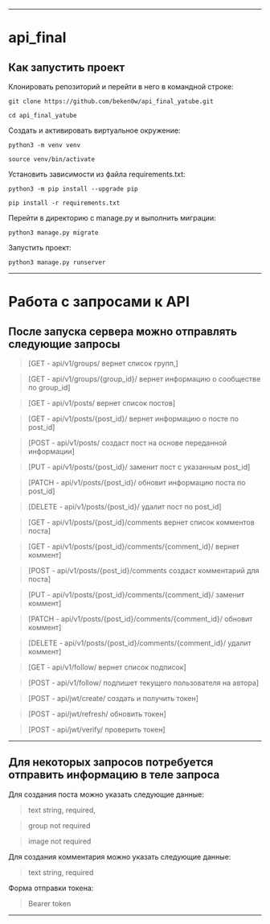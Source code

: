 ***

# api_final

## Как запустить проект

Клонировать репозиторий и перейти в него в командной строке:

```git clone https://github.com/beken0w/api_final_yatube.git```

```cd api_final_yatube```

Cоздать и активировать виртуальное окружение:

```python3 -m venv venv```

```source venv/bin/activate```

Установить зависимости из файла requirements.txt:

```python3 -m pip install --upgrade pip```

```pip install -r requirements.txt```

Перейти в директорию с manage.py и выполнить миграции:

```python3 manage.py migrate```

Запустить проект:

```python3 manage.py runserver```

***

# Работа с запросами к API

## После запуска сервера можно отправлять следующие запросы

> [GET - api/v1/groups/ вернет список групп,]

> [GET - api/v1/groups/{group_id}/ вернет информацию о сообществе по group_id]

> [GET - api/v1/posts/ вернет список постов]

> [GET - api/v1/posts/{post_id}/ вернет информацию о посте по post_id]

> [POST - api/v1/posts/ создаст пост на основе переданной информации]

> [PUT - api/v1/posts/{post_id}/ заменит пост с указанным post_id]

> [PATCH - api/v1/posts/{post_id}/ обновит информацию поста по post_id]

> [DELETE - api/v1/posts/{post_id}/ удалит пост по post_id]

> [GET - api/v1/posts/{post_id}/comments вернет список комментов поста]

> [GET - api/v1/posts/{post_id}/comments/{comment_id}/ вернет коммент]

> [POST - api/v1/posts/{post_id}/comments создаст комментарий для поста]

> [PUT - api/v1/posts/{post_id}/comments/{comment_id}/ заменит коммент]

> [PATCH - api/v1/posts/{post_id}/comments/{comment_id}/ обновит коммент]

> [DELETE - api/v1/posts/{post_id}/comments/{comment_id}/ удалит коммент]

> [GET - api/v1/follow/ вернет список подписок]

> [POST - api/v1/follow/ подпишет текущего пользователя на автора]

> [POST - api/jwt/create/ создать и получить токен]

> [POST - api/jwt/refresh/ обновить токен]

> [POST - api/jwt/verify/ проверить токен]

***

## Для некоторых запросов потребуется отправить информацию в теле запроса

Для создания поста можно указать следующие данные:

> text
string, required,

> group
not required

> image
not required

Для создания комментария можно указать следующие данные:

> text
string, required

Форма отправки токена:

> Bearer token

***